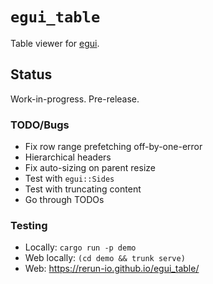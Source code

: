 # `egui_table`
Table viewer for [egui](https://www.egui.rs/).

## Status
Work-in-progress. Pre-release.


### TODO/Bugs
* Fix row range prefetching off-by-one-error
* Hierarchical headers
* Fix auto-sizing on parent resize
* Test with `egui::Sides`
* Test with truncating content
* Go through TODOs


### Testing
* Locally: `cargo run -p demo`
* Web locally: `(cd demo && trunk serve)`
* Web: <https://rerun-io.github.io/egui_table/>
